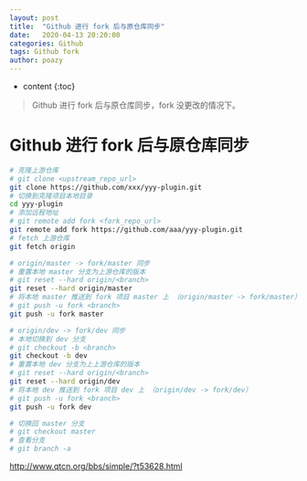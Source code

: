 ```yaml
---
layout: post
title:  "Github 进行 fork 后与原仓库同步"
date:   2020-04-13 20:20:00
categories: Github
tags: Github fork
author: poazy
---
```


* content
{:toc}

> Github 进行 fork 后与原仓库同步，fork 没更改的情况下。




# Github 进行 fork 后与原仓库同步

```bash
# 克隆上游仓库
# git clone <upstream_repo_url>
git clone https://github.com/xxx/yyy-plugin.git
# 切换到克隆项目本地目录
cd yyy-plugin
# 添加远程地址
# git remote add fork <fork_repo_url>
git remote add fork https://github.com/aaa/yyy-plugin.git
# fetch 上游仓库
git fetch origin

# origin/master -> fork/master 同步
# 重置本地 master 分支为上游仓库的版本
# git reset --hard origin/<branch>
git reset --hard origin/master
# 将本地 master 推送到 fork 项目 master 上 （origin/master -> fork/master）
# git push -u fork <branch>
git push -u fork master

# origin/dev -> fork/dev 同步
# 本地切换到 dev 分支
# git checkout -b <branch>
git checkout -b dev
# 重置本地 dev 分支为上上游仓库的版本
# git reset --hard origin/<branch>
git reset --hard origin/dev
# 将本地 dev 推送到 fork 项目 dev 上 （origin/dev -> fork/dev）
# git push -u fork <branch>
git push -u fork dev

# 切换回 master 分支
# git checkout master
# 查看分支
# git branch -a
```


http://www.qtcn.org/bbs/simple/?t53628.html



